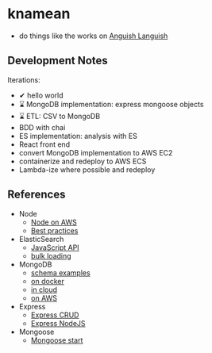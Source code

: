 # knamean

- do things like the works on [Anguish Languish](http://www.crockford.com/wrrrld/anguish.html)

## Development Notes

Iterations:
- ✔ hello world
- ⌛ MongoDB implementation: express mongoose objects
- ⌛ ETL: CSV to MongoDB
- BDD with chai
- ES implementation: analysis with ES
- React front end
- convert MongoDB implementation to AWS EC2
- containerize and redeploy to AWS ECS
- Lambda-ize where possible and redeploy

## References

- Node
    - [Node on AWS](http://docs.aws.amazon.com/elasticbeanstalk/latest/dg/create_deploy_nodejs.html)
    - [Best practices](https://www.codementor.io/mattgoldspink/nodejs-best-practices-du1086jja)
- ElasticSearch
    - [JavaScript API](https://www.elastic.co/guide/en/elasticsearch/client/javascript-api/current/api-reference.html)
    - [bulk loading](https://www.elastic.co/guide/en/elasticsearch/reference/current/docs-bulk.html)
- MongoDB
    - [schema examples](https://docs.mongodb.com/manual/applications/data-models/)
    - [on docker](https://github.com/dockerfile/mongodb)
    - [in cloud](https://docs.mongodb.com/manual/tutorial/getting-started/#getting-started)
    - [on AWS](http://docs.aws.amazon.com/quickstart/latest/mongodb/welcome.html)
- Express
    - [Express CRUD](https://zellwk.com/blog/crud-express-mongodb/)
    - [Express NodeJS](https://developer.mozilla.org/en-US/docs/Learn/Server-side/Express_Nodejs/mongoose)
- Mongoose 
    - [Mongoose start](http://mongoosejs.com/docs/guide.html)
    